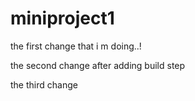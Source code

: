 # miniproject1

the first change that i m doing..!

the second change after adding build step

the third change
